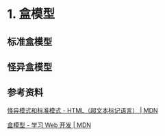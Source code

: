 # 1. 盒模型

## 标准盒模型

## 怪异盒模型

## 参考资料

[怪异模式和标准模式 - HTML（超文本标记语言） | MDN](https://developer.mozilla.org/zh-CN/docs/Web/HTML/Quirks_Mode_and_Standards_Mode)

[盒模型 - 学习 Web 开发 | MDN](https://developer.mozilla.org/zh-CN/docs/Learn/CSS/Building_blocks/The_box_model)